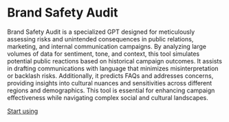 # Brand Safety Audit

Brand Safety Audit is a specialized GPT designed for meticulously assessing risks and unintended consequences in public relations, marketing, and internal communication campaigns. By analyzing large volumes of data for sentiment, tone, and context, this tool simulates potential public reactions based on historical campaign outcomes. It assists in drafting communications with language that minimizes misinterpretation or backlash risks. Additionally, it predicts FAQs and addresses concerns, providing insights into cultural nuances and sensitivities across different regions and demographics. This tool is essential for enhancing campaign effectiveness while navigating complex social and cultural landscapes.

[Start using](https://chat.openai.com/g/g-sgNeJ20SL-brand-safety-audit)